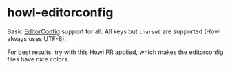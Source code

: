 # howl-editorconfig

Basic [EditorConfig](https://editorconfig.org/) support for all. All keys but `charset` are
supported (Howl always uses UTF-8).

For best results, try with [this Howl PR](https://github.com/howl-editor/howl/pull/514) applied,
which makes the editorconfig files have nice colors.
